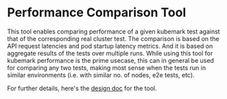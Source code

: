 # Performance Comparison Tool

This tool enables comparing performance of a given kubemark test against
that of the corresponding real cluster test. The comparison is based on
the API request latencies and pod startup latency metrics. And it is
based on aggregate results of the tests over multiple runs. While using
this tool for kubemark performance is the prime usecase, this can in general
be used for comparing any two tests, making most sense when the tests run in
similar environments (i.e. with similar no. of nodes, e2e tests, etc).

For further details, here's the [design doc](https://github.com/kubernetes/perf-tests/blob/master/benchmark/docs/design.md)
for the tool.
